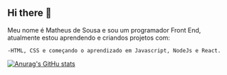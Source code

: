 ## Hi there 👋

Meu nome é Matheus de Sousa e sou um programador Front End, atualmente estou aprendendo e criandos projetos com:

    -HTML, CSS e começando o aprendizado em Javascript, NodeJs e React.

[![Anurag's GitHu stats](https://github-readme-stats.vercel.app/api?username=anuraghazra)](https://github.com/anuraghazra/github-readme-stats)
